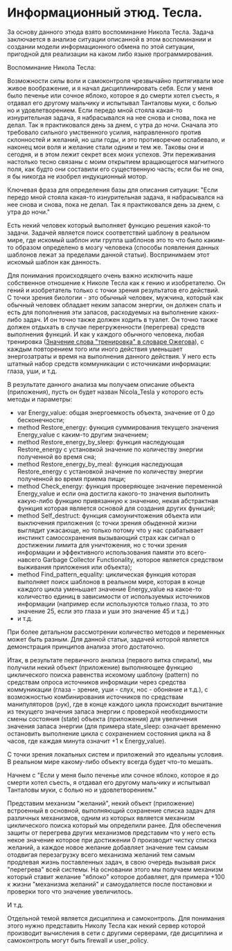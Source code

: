 # Информационный этюд. Тесла.

За основу данного этюда взято воспоминание Никола Тесла. Задача заключается в анализе ситуации описанной в этом воспоминании и создании модели информационного обмена по этой ситуации, пригодной для реализации на каком либо языке программирования.

Воспоминание Никола Тесла:

Возможности силы воли и самоконтроля чрезвычайно притягивали мое живое воображение, и я начал дисциплинировать себя. Если у меня было печенье или сочное яблоко, которое я до смерти хотел съесть, я отдавал его другому мальчику и испытывал Танталовы муки, с болью но и удовлетворением. Если передо мной стояла какая-то изнурительная задача, я набрасывался на нее снова и снова, пока не делал. Так я практиковался день за днем, с утра до ночи. Сначала это требовало сильного умственного усилия, направленного против склонностей и желаний, но шли годы, и это противоречие ослабевало, и наконец мои воля и желание стали одним и тем же. Таковы они и сегодня, и в этом лежит секрет всех моих успехов. Эти переживания настолько тесно связаны с моим открытием вращающегося магнитного поля, как будто они составили его существенную часть; если бы не она, я бы никогда не изобрел индукционный мотор.

Ключевая фраза для определения базы для описания ситуации: "Если передо мной стояла какая-то изнурительная задача, я набрасывался на нее снова и снова, пока не делал. Так я практиковался день за днем, с утра до ночи."

Есть некий человек который выполняет функцию решения какой-то задачи. Задачей является поиск соответствий шаблону в реальном мире, где искомый шаблон или группа шаблонов это то что было каким-то образом определено в мозгу человека (способы появления данных шаблонов лежат за пределами данной статьи). Воспринимаем этот искомый шаблон как данность.

Для понимания происходящего очень важно исключить наше собственное отношение к Николе Тесла как к гению и изобретателю. Он гений и изобретатель только с точки зрения результатов его действий. С точки зрения биологии - это обычный человек, мужчина, который как обычный человек обладает неким запасом энергии, он должен спать и есть для пополнения эти запасов, расходуемых на выполнение каких-либо задач. И он точно также должен ходить в туалет. Он точно также должен отдыхать в случае перегруженности (перегрева) средств выполнения функций. И как у каждого обычного человека, любая тренировка ([Значение слова "тренировка" в словаре Ожегова](http://ozhegov.info/slovar/?ex=Y&q=ТРЕНИРОВКА)), с каждым повторением того или иного действия уменьшает энергозатраты и время на выполнения данного действия. У него есть штатный набор средств коммуникации с источниками информации: глаза, уши, и т.д.

В результате данного анализа мы получаем описание объекта (приложения), пусть он будет назван Nicola_Tesla у которого есть методы и параметры:

- var Energy_value: общая энергоемкость объекта, значение от 0 до бесконечности;
- method Restore_energy: функция суммирования текущего значения Energy_value с каким-то другим значением;
- method Restore_energy_by_sleep: функция наследующая Restore_energy с установкой значение по количеству энергии полученной во время сна;
- method Restore_energy_by_meal: функция наследующая Restore_energy с установкой значение по количеству энергии полученной во время приема пищи;
- method Check_energy: функция проверяющее значение переменной Energy_value и если она достигла какого-то значения выполнить какую-либо функцию привязанную к значению, некая абстрактная функция которая является основой для создания других функций;
- method Self_destruct: функция самоуничтожения объекта или выключения приложения (с точки зрения обыденной жизни выглядит ужасающе, но только потому что у нас срабатывает инстинкт самосохранения вызывающий страх как сигнал о достижении лимита для уничтожения, но с точки зрения информации и эффективного использования памяти это всего-навсего Garbage Collector Functionality, которое является средством выживания приложения или объекта);
- method Find_pattern_equality: циклическая функция которая выполняет поиск шаблонов в реальном мире, которая в конце каждого цикла уменьшает значение Energy_value на какое-то количество единиц в зависимости от используемых источников информации (например если используются только глаза, то это значение 25, если это глаза и уши это значение 45 и т.д.)
- и т.д.

При более детальном рассмотрении количество методов и переменных может быть разным. Для данной статьи, задачей которой является демонстрация принципов анализа этого достаточно.

Итак, в результате первичного анализа (первого витка спирали), мы получили некий объект (приложение) выполняющее функцию циклического поиска равенства искомому шаблону (pattern) по средствам опроса источников информации через средства коммуникации (глаза - зрение, уши - слух, нос - обоняние и т.д.), с возможностью комбинирования источников по средствам манипуляторов (рук), где в конце каждого цикла происходит вычитание из текущего значения запаса энергии с проверкой необходимости смены состояния (state) объекта (приложения) для увеличения значения запаса энергии (для примера state_sleep: означает временно остановить выполнение цикла с сохранением состояния цикла на 8 часов, где каждая минута означит +1 к Energy_value).

С точки зрения локальных систем и приложений это идеальны условия. В реальном мире какому-либо объекту всегда будет что-то мешать. 

Начнем с "Если у меня было печенье или сочное яблоко, которое я до смерти хотел съесть, я отдавал его другому мальчику и испытывал Танталовы муки, с болью но и удовлетворением."

Представим механизм "желаний", некий объект (приложение) встроенный в основной, выполняющий сохранение списка задач для различных механизмов, одним из которых является механизм циклического поиска который мы определили ранее. Для обеспечения защиты от перегрева других механизмов представим что у него есть некое значение которое при достижении 0 производит чистку списка желаний, а каждое новое желание добавляет значение тем самым отодвигая перезагрузку всего механизма желаний тем самым продлевая жизнь поставленных задач, в свою очередь вызывая риск "перегрева" всей системы. На основании этого мы получаем механизм который ставит желание "яблоко" которое добавляет, для примера +100 к жизни "механизма желаний" и самоудаляется после постановки и проверки того что значение увеличилось. 

И т.д.

Отдельной темой является дисциплина и самоконтроль. Для понимания этого нужно представить Николу Тесла как некий сервер которой производит вычисления в сети с другими серверами, где дисциплина и самоконтроль могут быть firewall и user_policy.